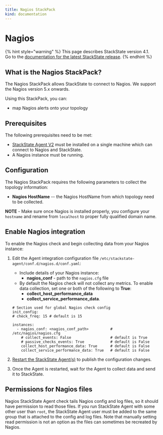 ```yaml
---
title: Nagios StackPack
kind: documentation
---
```


# Nagios

{% hint style="warning" %}
This page describes StackState version 4.1.  
Go to the [documentation for the latest StackState release](https://docs.stackstate.com/).
{% endhint %}

## What is the Nagios StackPack?

The Nagios StackPack allows StackState to connect to Nagios. We support the Nagios version 5.x onwards.

Using this StackPack, you can:

* map Nagios alerts onto your topology

## Prerequisites

The following prerequisites need to be met:

* [StackState Agent V2](/stackpacks/integrations/agent.md) must be installed on a single machine which can connect to Nagios and StackState.
* A Nagios instance must be running.

## Configuration

The Nagios StackPack requires the following parameters to collect the topology information:

* **Nagios HostName** -- the Nagios HostName from which topology need to be collected.

**NOTE** - Make sure once Nagios is installed properly, you configure your `hostname` and rename from `localhost` to proper fully qualified domain name.

## Enable Nagios integration

To enable the Nagios check and begin collecting data from your Nagios instance:

1. Edit the Agent integration configuration file `/etc/stackstate-agent/conf.d/nagios.d/conf.yaml`:
    - Include details of your Nagios instance: 
        - **nagios_conf** - path to the `nagios.cfg` file
    - By default the Nagios check will not collect any metrics. To enable data collection, set one or both of the following to **True**:
        - **collect_host_performance_data**
        - **collect_service_performance_data**.
        
    ```text
    # Section used for global Nagios check config
    init_config:
    # check_freq: 15 # default is 15
    
    instances:
      - nagios_conf: <nagios_conf_path>          # /etc/nagios/nagios.cfg
        # collect_events: False                  # default is True
        # passive_checks_events: True            # default is False
        collect_host_performance_data: True      # default is False
        collect_service_performance_data: True   # default is False
    ```

3. [Restart the StackState Agent\(s\)](/stackpacks/integrations/agent.md#start-stop-restart-the-stackstate-agent) to publish the configuration changes.
4. Once the Agent is restarted, wait for the Agent to collect data and send it to StackState.

## Permissions for Nagios files

Nagios StackState Agent check tails Nagios config and log files, so it should have permission to read those files. If you run StackState Agent with some other user than `root`, the StackState Agent user must be added to the same group that is attached to the config and log files. Note that manually setting read permission is not an option as the files can sometimes be recreated by Nagios.

